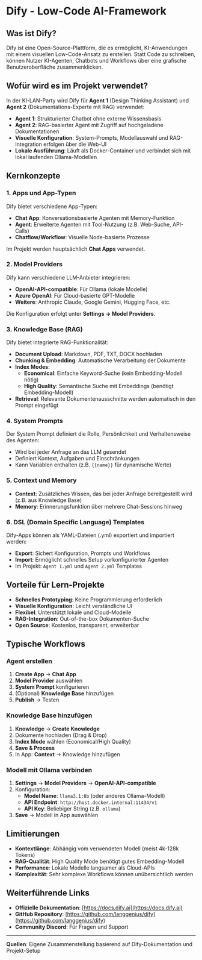 # Dify - Low-Code AI-Framework

## Was ist Dify?

Dify ist eine Open-Source-Plattform, die es ermöglicht, KI-Anwendungen mit einem visuellen Low-Code-Ansatz zu erstellen. Statt Code zu schreiben, können Nutzer KI-Agenten, Chatbots und Workflows über eine grafische Benutzeroberfläche zusammenklicken.

## Wofür wird es im Projekt verwendet?

In der KI-LAN-Party wird Dify für **Agent 1** (Design Thinking Assistant) und **Agent 2** (Dokumentations-Experte mit RAG) verwendet:

- **Agent 1**: Strukturierter Chatbot ohne externe Wissensbasis
- **Agent 2**: RAG-basierter Agent mit Zugriff auf hochgeladene Dokumentationen
- **Visuelle Konfiguration**: System-Prompts, Modellauswahl und RAG-Integration erfolgen über die Web-UI
- **Lokale Ausführung**: Läuft als Docker-Container und verbindet sich mit lokal laufenden Ollama-Modellen

## Kernkonzepte

### 1. Apps und App-Typen
Dify bietet verschiedene App-Typen:
- **Chat App**: Konversationsbasierte Agenten mit Memory-Funktion
- **Agent**: Erweiterte Agenten mit Tool-Nutzung (z.B. Web-Suche, API-Calls)
- **Chatflow/Workflow**: Visuelle Node-basierte Prozesse

Im Projekt werden hauptsächlich **Chat Apps** verwendet.

### 2. Model Providers
Dify kann verschiedene LLM-Anbieter integrieren:
- **OpenAI-API-compatible**: Für Ollama (lokale Modelle)
- **Azure OpenAI**: Für Cloud-basierte GPT-Modelle
- **Weitere**: Anthropic Claude, Google Gemini, Hugging Face, etc.

Die Konfiguration erfolgt unter **Settings → Model Providers**.

### 3. Knowledge Base (RAG)
Dify bietet integrierte RAG-Funktionalität:
- **Document Upload**: Markdown, PDF, TXT, DOCX hochladen
- **Chunking & Embedding**: Automatische Verarbeitung der Dokumente
- **Index Modes**:
  - **Economical**: Einfache Keyword-Suche (kein Embedding-Modell nötig)
  - **High Quality**: Semantische Suche mit Embeddings (benötigt Embedding-Modell)
- **Retrieval**: Relevante Dokumentenausschnitte werden automatisch in den Prompt eingefügt

### 4. System Prompts
Der System Prompt definiert die Rolle, Persönlichkeit und Verhaltensweise des Agenten:
- Wird bei jeder Anfrage an das LLM gesendet
- Definiert Kontext, Aufgaben und Einschränkungen
- Kann Variablen enthalten (z.B. `{{name}}` für dynamische Werte)

### 5. Context und Memory
- **Context**: Zusätzliches Wissen, das bei jeder Anfrage bereitgestellt wird (z.B. aus Knowledge Base)
- **Memory**: Erinnerungsfunktion über mehrere Chat-Sessions hinweg

### 6. DSL (Domain Specific Language) Templates
Dify-Apps können als YAML-Dateien (.yml) exportiert und importiert werden:
- **Export**: Sichert Konfiguration, Prompts und Workflows
- **Import**: Ermöglicht schnelles Setup vorkonfigurierter Agenten
- Im Projekt: `Agent 1.yml` und `Agent 2.yml` Templates

## Vorteile für Lern-Projekte

- **Schnelles Prototyping**: Keine Programmierung erforderlich
- **Visuelle Konfiguration**: Leicht verständliche UI
- **Flexibel**: Unterstützt lokale und Cloud-Modelle
- **RAG-Integration**: Out-of-the-box Dokumenten-Suche
- **Open Source**: Kostenlos, transparent, erweiterbar

## Typische Workflows

### Agent erstellen
1. **Create App** → **Chat App**
2. **Model Provider** auswählen
3. **System Prompt** konfigurieren
4. (Optional) **Knowledge Base** hinzufügen
5. **Publish** → Testen

### Knowledge Base hinzufügen
1. **Knowledge** → **Create Knowledge**
2. Dokumente hochladen (Drag & Drop)
3. **Index Mode** wählen (Economical/High Quality)
4. **Save & Process**
5. In App: **Context** → Knowledge hinzufügen

### Modell mit Ollama verbinden
1. **Settings** → **Model Providers** → **OpenAI-API-compatible**
2. Konfiguration:
   - **Model Name**: `llama3.1:8b` (oder anderes Ollama-Modell)
   - **API Endpoint**: `http://host.docker.internal:11434/v1`
   - **API Key**: Beliebiger String (z.B. `ollama`)
3. **Save** → Modell in App auswählen

## Limitierungen

- **Kontextlänge**: Abhängig vom verwendeten Modell (meist 4k-128k Tokens)
- **RAG-Qualität**: High Quality Mode benötigt gutes Embedding-Modell
- **Performance**: Lokale Modelle langsamer als Cloud-APIs
- **Komplexität**: Sehr komplexe Workflows können unübersichtlich werden

## Weiterführende Links

- **Offizielle Dokumentation**: [https://docs.dify.ai](https://docs.dify.ai)
- **GitHub Repository**: [https://github.com/langgenius/dify](https://github.com/langgenius/dify)
- **Community Discord**: Für Fragen und Support

---

**Quellen**: Eigene Zusammenstellung basierend auf Dify-Dokumentation und Projekt-Setup